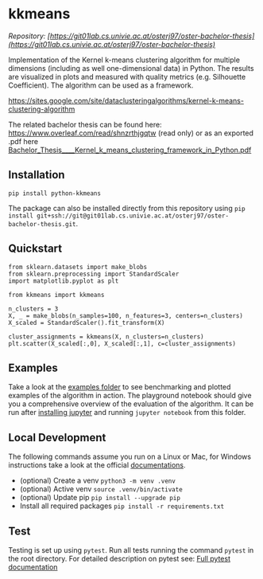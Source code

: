 # kkmeans

_Repository: [https://git01lab.cs.univie.ac.at/osterj97/oster-bachelor-thesis](https://git01lab.cs.univie.ac.at/osterj97/oster-bachelor-thesis)_

Implementation of the Kernel k-means clustering algorithm for multiple dimensions (including as well one-dimensional data) in Python. The results are visualized in plots and measured with quality metrics (e.g. Silhouette Coefficient). The algorithm can be used as a framework.

https://sites.google.com/site/dataclusteringalgorithms/kernel-k-means-clustering-algorithm

The related bachelor thesis can be found here: https://www.overleaf.com/read/shnzrthjgqtw (read only) or as an exported .pdf here [Bachelor_Thesis\_\_\_\_Kernel_k_means_clustering_framework_in_Python.pdf](./Bachelor_Thesis____Kernel_k_means_clustering_framework_in_Python.pdf)

## Installation

`pip install python-kkmeans`

The package can also be installed directly from this repository using `pip install git+ssh://git@git01lab.cs.univie.ac.at/osterj97/oster-bachelor-thesis.git`.

## Quickstart

```
from sklearn.datasets import make_blobs
from sklearn.preprocessing import StandardScaler
import matplotlib.pyplot as plt

from kkmeans import kkmeans

n_clusters = 3
X, _ = make_blobs(n_samples=100, n_features=3, centers=n_clusters)
X_scaled = StandardScaler().fit_transform(X)

cluster_assignments = kkmeans(X, n_clusters=n_clusters)
plt.scatter(X_scaled[:,0], X_scaled[:,1], c=cluster_assignments)
```

## Examples

Take a look at the [examples folder](https://git01lab.cs.univie.ac.at/osterj97/oster-bachelor-thesis/-/tree/main/examples) to see benchmarking and plotted examples of the algorithm in action. The playground notebook should give you a comprehensive overview of the evaluation of the algorithm. It can be run after [installing jupyter](https://jupyter-org.translate.goog/install?_x_tr_sl=en&_x_tr_tl=de&_x_tr_hl=de&_x_tr_pto=sc) and running `jupyter notebook` from this folder.

## Local Development

The following commands assume you run on a Linux or Mac, for Windows instructions take a look at the official [documentations](https://docs.python.org/3/library/venv.html).

- (optional) Create a venv `python3 -m venv .venv`
- (optional) Active venv `source .venv/bin/activate`
- (optional) Update pip `pip install --upgrade pip`
- Install all required packages `pip install -r requirements.txt`

## Test

Testing is set up using `pytest`. Run all tests running the command `pytest` in the root directory. For detailed description on pytest see: [Full pytest documentation](https://pytest.org/en/7.3.x/contents.html)
